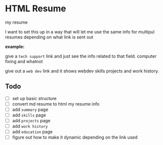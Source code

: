 # HTML Resume

my resume

I want to set this up in a way that will let me use the same info for multipul resumes depending on what link is sent out

**example:**

give a `tech support` link and just see the info related to that field. computer fixing and whatnot

give out a `web dev` link and it shows webdev skills projects and work history.



## Todo

- [ ] set up basic structure
- [ ] convert md resume to html my resume info
- [ ] add `summary` page
- [ ] add `skills` page
- [ ] add `projects` page
- [ ] add `work history`
- [ ] add `education` page
- [ ] figure out how to make it dynamic depending on the link used
